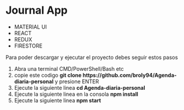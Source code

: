 <h1> Journal App</h1>

<ul>
  <li>MATERIAL UI</li>
  <li>REACT</li>
  <li>REDUX</li>
  <li>FIRESTORE</li>
</ul>

<p>Para poder descargar y ejecutar el proyecto debes seguir estos pasos</p>

<ol>
  <li>Abra una terminal CMD/PowerShell/Bash etc</li>
  <li>copie este codigo <b>git clone https://github.com/broly94/Agenda-diaria-personal</b> y presione ENTER</li>
  <li>Ejecute la siguiente linea <b>cd Agenda-diaria-personal</b></li>
  <li>Ejecute la siguiente linea en la consola <b>npm install</b></li>
  <li>Ejecute la siguiente linea <b>npm start</b></li>
</ol>

